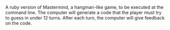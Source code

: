 A ruby version of Mastermind, a hangman-like game, to be executed at the command line. The computer will generate a code that the player must try to guess in under 12 turns. After each turn, the computer will give feedback on the code. 

